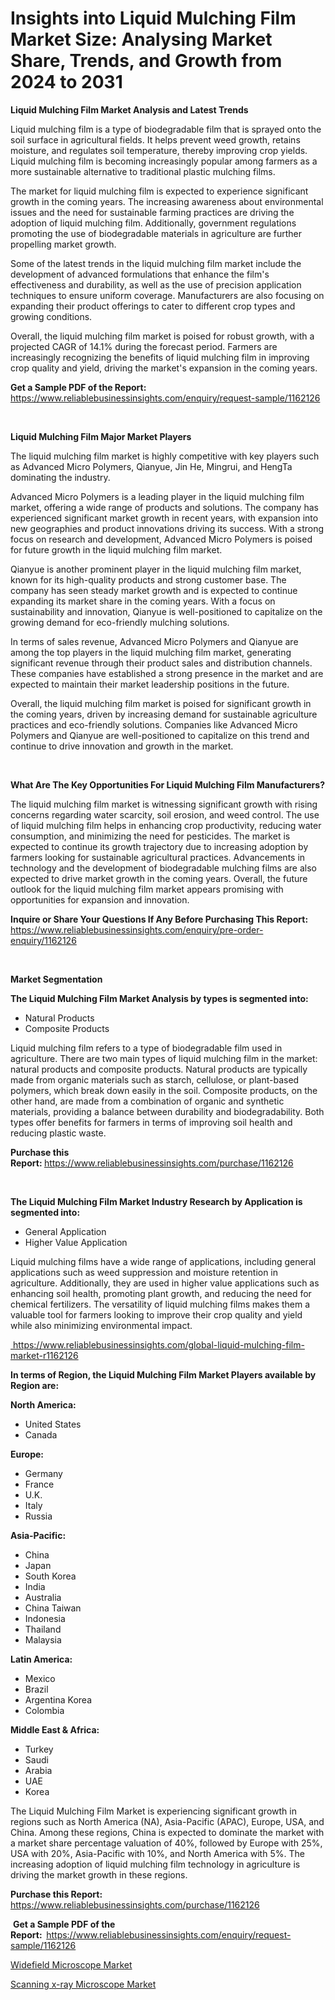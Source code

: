<p><h1>Insights into Liquid Mulching Film Market Size: Analysing Market Share, Trends, and Growth from 2024 to 2031</h1></p><p><strong>Liquid Mulching Film Market Analysis and Latest Trends</strong></p>
<p><p>Liquid mulching film is a type of biodegradable film that is sprayed onto the soil surface in agricultural fields. It helps prevent weed growth, retains moisture, and regulates soil temperature, thereby improving crop yields. Liquid mulching film is becoming increasingly popular among farmers as a more sustainable alternative to traditional plastic mulching films.</p><p>The market for liquid mulching film is expected to experience significant growth in the coming years. The increasing awareness about environmental issues and the need for sustainable farming practices are driving the adoption of liquid mulching film. Additionally, government regulations promoting the use of biodegradable materials in agriculture are further propelling market growth.</p><p>Some of the latest trends in the liquid mulching film market include the development of advanced formulations that enhance the film's effectiveness and durability, as well as the use of precision application techniques to ensure uniform coverage. Manufacturers are also focusing on expanding their product offerings to cater to different crop types and growing conditions.</p><p>Overall, the liquid mulching film market is poised for robust growth, with a projected CAGR of 14.1% during the forecast period. Farmers are increasingly recognizing the benefits of liquid mulching film in improving crop quality and yield, driving the market's expansion in the coming years.</p></p>
<p><strong>Get a Sample PDF of the Report:&nbsp;</strong> <a href="https://www.reliablebusinessinsights.com/enquiry/request-sample/1162126">https://www.reliablebusinessinsights.com/enquiry/request-sample/1162126</a></p>
<p>&nbsp;</p>
<p><strong>Liquid Mulching Film Major Market Players</strong></p>
<p><p>The liquid mulching film market is highly competitive with key players such as Advanced Micro Polymers, Qianyue, Jin He, Mingrui, and HengTa dominating the industry. </p><p>Advanced Micro Polymers is a leading player in the liquid mulching film market, offering a wide range of products and solutions. The company has experienced significant market growth in recent years, with expansion into new geographies and product innovations driving its success. With a strong focus on research and development, Advanced Micro Polymers is poised for future growth in the liquid mulching film market.</p><p>Qianyue is another prominent player in the liquid mulching film market, known for its high-quality products and strong customer base. The company has seen steady market growth and is expected to continue expanding its market share in the coming years. With a focus on sustainability and innovation, Qianyue is well-positioned to capitalize on the growing demand for eco-friendly mulching solutions.</p><p>In terms of sales revenue, Advanced Micro Polymers and Qianyue are among the top players in the liquid mulching film market, generating significant revenue through their product sales and distribution channels. These companies have established a strong presence in the market and are expected to maintain their market leadership positions in the future.</p><p>Overall, the liquid mulching film market is poised for significant growth in the coming years, driven by increasing demand for sustainable agriculture practices and eco-friendly solutions. Companies like Advanced Micro Polymers and Qianyue are well-positioned to capitalize on this trend and continue to drive innovation and growth in the market.</p></p>
<p>&nbsp;</p>
<p><strong>What Are The Key Opportunities For Liquid Mulching Film Manufacturers?</strong></p>
<p><p>The liquid mulching film market is witnessing significant growth with rising concerns regarding water scarcity, soil erosion, and weed control. The use of liquid mulching film helps in enhancing crop productivity, reducing water consumption, and minimizing the need for pesticides. The market is expected to continue its growth trajectory due to increasing adoption by farmers looking for sustainable agricultural practices. Advancements in technology and the development of biodegradable mulching films are also expected to drive market growth in the coming years. Overall, the future outlook for the liquid mulching film market appears promising with opportunities for expansion and innovation.</p></p>
<p><strong>Inquire or Share Your Questions If Any Before Purchasing This Report:</strong> <a href="https://www.reliablebusinessinsights.com/enquiry/pre-order-enquiry/1162126">https://www.reliablebusinessinsights.com/enquiry/pre-order-enquiry/1162126</a></p>
<p>&nbsp;</p>
<p><strong>Market Segmentation</strong></p>
<p><strong>The Liquid Mulching Film Market Analysis by types is segmented into:</strong></p>
<p><ul><li>Natural Products</li><li>Composite Products</li></ul></p>
<p><p>Liquid mulching film refers to a type of biodegradable film used in agriculture. There are two main types of liquid mulching film in the market: natural products and composite products. Natural products are typically made from organic materials such as starch, cellulose, or plant-based polymers, which break down easily in the soil. Composite products, on the other hand, are made from a combination of organic and synthetic materials, providing a balance between durability and biodegradability. Both types offer benefits for farmers in terms of improving soil health and reducing plastic waste.</p></p>
<p><strong>Purchase this Report:&nbsp;</strong><a href="https://www.reliablebusinessinsights.com/purchase/1162126">https://www.reliablebusinessinsights.com/purchase/1162126</a></p>
<p>&nbsp;</p>
<p><strong>The Liquid Mulching Film Market Industry Research by Application is segmented into:</strong></p>
<p><ul><li>General Application</li><li>Higher Value Application</li></ul></p>
<p><p>Liquid mulching films have a wide range of applications, including general applications such as weed suppression and moisture retention in agriculture. Additionally, they are used in higher value applications such as enhancing soil health, promoting plant growth, and reducing the need for chemical fertilizers. The versatility of liquid mulching films makes them a valuable tool for farmers looking to improve their crop quality and yield while also minimizing environmental impact.</p></p>
<p><a href="https://www.reliablebusinessinsights.com/global-liquid-mulching-film-market-r1162126">&nbsp;https://www.reliablebusinessinsights.com/global-liquid-mulching-film-market-r1162126</a></p>
<p><strong>In terms of Region, the Liquid Mulching Film Market Players available by Region are:</strong></p>
<p>
    <p> <strong> North America: </strong>
        <ul>
            <li>United States</li>
            <li>Canada</li>
        </ul>
        </p> 
    <p> <strong> Europe: </strong>
        <ul>
            <li>Germany</li>
            <li>France</li>
            <li>U.K.</li>
            <li>Italy</li>
            <li>Russia</li>
        </ul>
        </p> 
    <p> <strong> Asia-Pacific: </strong>
        <ul>
            <li>China</li>
            <li>Japan</li>
            <li>South Korea</li>
            <li>India</li>
            <li>Australia</li>
            <li>China Taiwan</li>
            <li>Indonesia</li>
            <li>Thailand</li>
            <li>Malaysia</li>
        </ul>
        </p> 
    <p> <strong> Latin America: </strong>
        <ul>
            <li>Mexico</li>
            <li>Brazil</li>
            <li>Argentina Korea</li>
            <li>Colombia</li>
        </ul>
        </p> 
    <p> <strong> Middle East & Africa: </strong>
        <ul>
            <li>Turkey</li>
            <li>Saudi</li>
            <li>Arabia</li>
            <li>UAE</li>
            <li>Korea</li>
        </ul>
    </p>
    </p>
<p><p>The Liquid Mulching Film Market is experiencing significant growth in regions such as North America (NA), Asia-Pacific (APAC), Europe, USA, and China. Among these regions, China is expected to dominate the market with a market share percentage valuation of 40%, followed by Europe with 25%, USA with 20%, Asia-Pacific with 10%, and North America with 5%. The increasing adoption of liquid mulching film technology in agriculture is driving the market growth in these regions.</p></p>
<p><strong>Purchase this Report: </strong><a href="https://www.reliablebusinessinsights.com/purchase/1162126">https://www.reliablebusinessinsights.com/purchase/1162126</a></p>
<p>&nbsp;<strong>Get a Sample PDF of the Report:&nbsp;&nbsp;</strong><a href="https://www.reliablebusinessinsights.com/enquiry/request-sample/1162126">https://www.reliablebusinessinsights.com/enquiry/request-sample/1162126</a></p>
<p><strong></strong></p>
<p><p><a href="https://github.com/JosephMorgnmelgfbX/Market-Research-Report-List-1/blob/main/widefield-microscope-market.md">Widefield Microscope Market</a></p><p><a href="https://github.com/BraidenLucas2019/Market-Research-Report-List-1/blob/main/scanning-x-ray-microscope-market.md">Scanning x-ray Microscope Market</a></p></p>